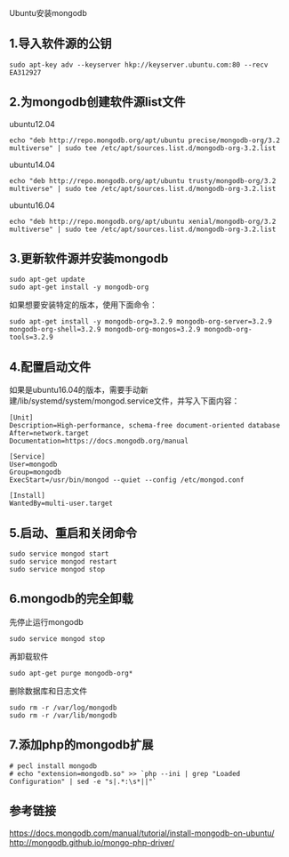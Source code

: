 Ubuntu安装mongodb

1.导入软件源的公钥
----

```
sudo apt-key adv --keyserver hkp://keyserver.ubuntu.com:80 --recv EA312927
```

2.为mongodb创建软件源list文件
----

ubuntu12.04
```
echo "deb http://repo.mongodb.org/apt/ubuntu precise/mongodb-org/3.2 multiverse" | sudo tee /etc/apt/sources.list.d/mongodb-org-3.2.list
```

ubuntu14.04
```
echo "deb http://repo.mongodb.org/apt/ubuntu trusty/mongodb-org/3.2 multiverse" | sudo tee /etc/apt/sources.list.d/mongodb-org-3.2.list
```

ubuntu16.04
```
echo "deb http://repo.mongodb.org/apt/ubuntu xenial/mongodb-org/3.2 multiverse" | sudo tee /etc/apt/sources.list.d/mongodb-org-3.2.list
```

3.更新软件源并安装mongodb
----

```
sudo apt-get update
sudo apt-get install -y mongodb-org
```
如果想要安装特定的版本，使用下面命令：
```
sudo apt-get install -y mongodb-org=3.2.9 mongodb-org-server=3.2.9 mongodb-org-shell=3.2.9 mongodb-org-mongos=3.2.9 mongodb-org-tools=3.2.9
```

4.配置启动文件
----

如果是ubuntu16.04的版本，需要手动新建/lib/systemd/system/mongod.service文件，并写入下面内容：
```
[Unit]
Description=High-performance, schema-free document-oriented database
After=network.target
Documentation=https://docs.mongodb.org/manual

[Service]
User=mongodb
Group=mongodb
ExecStart=/usr/bin/mongod --quiet --config /etc/mongod.conf

[Install]
WantedBy=multi-user.target
```

5.启动、重启和关闭命令
----

```
sudo service mongod start
sudo service mongod restart
sudo service mongod stop
```

6.mongodb的完全卸载
----

先停止运行mongodb
```
sudo service mongod stop
```

再卸载软件
```
sudo apt-get purge mongodb-org*
```
删除数据库和日志文件
```
sudo rm -r /var/log/mongodb
sudo rm -r /var/lib/mongodb
```

7.添加php的mongodb扩展
----

```
# pecl install mongodb
# echo "extension=mongodb.so" >> `php --ini | grep "Loaded Configuration" | sed -e "s|.*:\s*||"`
```

参考链接
----

https://docs.mongodb.com/manual/tutorial/install-mongodb-on-ubuntu/
http://mongodb.github.io/mongo-php-driver/